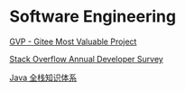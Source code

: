 # Software Engineering



[GVP - Gitee Most Valuable Project](https://gitee.com/gvp)

[Stack Overflow Annual Developer Survey](https://insights.stackoverflow.com/survey)

[Java 全栈知识体系](https://pdai.tech)
